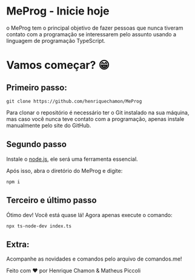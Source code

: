 
# MeProg - Inicie hoje 

o MeProg tem o principal objetivo de fazer pessoas que nunca tiveram contato com a programação se interessarem pelo assunto usando a linguagem de programação TypeScript.

# Vamos começar? 😁
## Primeiro passo:
```
git clone https://github.com/henriquechamon/MeProg
```
Para clonar o repositório é necessário ter o Git instalado na sua máquina, mas caso você nunca teve contato com a programação, apenas instale manualmente pelo site do GitHub.

## Segundo passo
Instale o <a href="https://nodejs.org/en">node.js</a>, ele será uma ferramenta essencial.

Após isso, abra o diretório do MeProg e digite:
````
npm i
````
## Terceiro e último passo
Ótimo dev! Você está quase lá! Agora apenas
execute o comando:
````
npx ts-node-dev index.ts 
````

## Extra:

Acompanhe as novidades e comandos pelo arquivo de comandos.me!

Feito com ❤️ por Henrique Chamon & Matheus Piccoli
